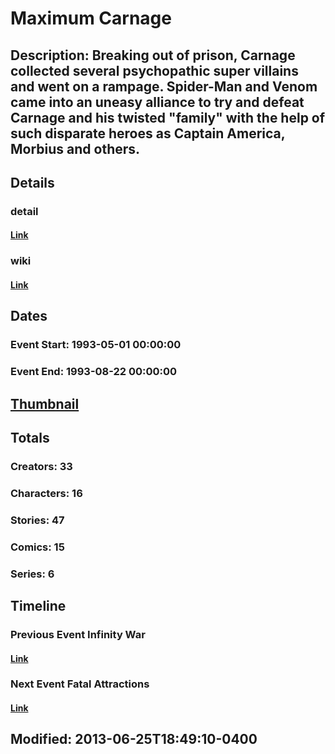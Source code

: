 # Maximum Carnage
## Description: Breaking out of prison, Carnage collected several psychopathic super villains and went on a rampage. Spider-Man and Venom came into an uneasy alliance to try and defeat Carnage and his twisted "family" with the help of such disparate heroes as Captain America, Morbius and others.
## Details
### detail
#### [Link](http://marvel.com/comics/events/151/maximum_carnage?utm_campaign=apiRef&utm_source=225578a89fc76f3d20fbffda5d17a88d)
### wiki
#### [Link](http://marvel.com/universe/Maximum_Carnage?utm_campaign=apiRef&utm_source=225578a89fc76f3d20fbffda5d17a88d)
## Dates
### Event Start: 1993-05-01 00:00:00
### Event End: 1993-08-22 00:00:00
## [Thumbnail](http://i.annihil.us/u/prod/marvel/i/mg/c/10/51ca1e3d6b2f9.jpg)
## Totals
### Creators: 33
### Characters: 16
### Stories: 47
### Comics: 15
### Series: 6
## Timeline
### Previous Event Infinity War
#### [Link](http://gateway.marvel.com/v1/public/events/29)
### Next Event Fatal Attractions
#### [Link](http://gateway.marvel.com/v1/public/events/249)
## Modified: 2013-06-25T18:49:10-0400